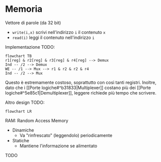 # Memoria

Vettore di parole (da 32 bit)
- `write(i,x)` scrivi nell'indirizzo `i` il contenuto `x`
- `read(i)` leggi il contenuto nell'indirizzo `i`

Implementazione TODO:

```mermaid
flowchart TB
r1[reg] & r2[reg] & r3[reg] & r4[reg] --> Demux
Ind -- /2 --> Demux
WE -- /1 --> Mux --> r1 & r2 & r2 & r4
Ind -- /2 --> Mux
```

Questo è estremamente costoso, soprattutto con così tanti registri. Inoltre, dato che i [[Porte logiche#^b31833|Multiplexer]] costano più dei [[Porte logiche#^5e85c1|Demultiplexer]], leggere richiede più tempo che scrivere.

Altro design TODO:

```mermaid
flowchart LR

```

RAM: Random Access Memory
- Dinamiche
	- Va "rinfrescato" (leggendolo) periodicamente
- Statiche
	- Mantiene l'informazione se alimentato

TODO